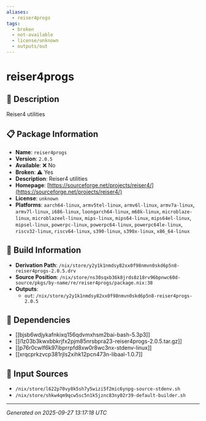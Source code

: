 ```yaml
---
aliases:
  - reiser4progs
tags:
  - broken
  - not-available
  - license/unknown
  - outputs/out
---
```


# reiser4progs

## 📝 Description

Reiser4 utilities

## 📋 Package Information

- **Name**: `reiser4progs`
- **Version**: `2.0.5`
- **Available**: ❌ No
- **Broken**: ⚠️ Yes
- **Description**: Reiser4 utilities
- **Homepage**: [https://sourceforge.net/projects/reiser4/](https://sourceforge.net/projects/reiser4/)
- **License**: `unknown`
- **Platforms**: `aarch64-linux`, `armv5tel-linux`, `armv6l-linux`, `armv7a-linux`, `armv7l-linux`, `i686-linux`, `loongarch64-linux`, `m68k-linux`, `microblaze-linux`, `microblazeel-linux`, `mips-linux`, `mips64-linux`, `mips64el-linux`, `mipsel-linux`, `powerpc-linux`, `powerpc64-linux`, `powerpc64le-linux`, `riscv32-linux`, `riscv64-linux`, `s390-linux`, `s390x-linux`, `x86_64-linux`

## 🔧 Build Information

- **Derivation Path**: `/nix/store/y2y1k1nmdsy82xx0f98nmvn0skd6p5n8-reiser4progs-2.0.5.drv`
- **Source Position**: `/nix/store/ns30sqxb36k8jrds8z18rv96bpnwc60d-source/pkgs/by-name/re/reiser4progs/package.nix:38`
- **Outputs**:
  - `out`:  `/nix/store/y2y1k1nmdsy82xx0f98nmvn0skd6p5n8-reiser4progs-2.0.5`

## 🔗 Dependencies

- [[bjsb6wdjykafnkixq156qdvmxhsm2bai-bash-5.3p3]]
- [[i1z03b3kwxbbkrjfx2pjm85nrsbpra23-reiser4progs-2.0.5.tar.gz]]
- [[p76r0cwlf6k97ibprrpfd8xw0r8wc3nx-stdenv-linux]]
- [[xrqcprkzvcp381rjls2xihk12pcn473n-libaal-1.0.7]]

## 📁 Input Sources

- `/nix/store/l622p70vy8k5sh7y5wizi5f2mic6ynpg-source-stdenv.sh`
- `/nix/store/shkw4qm9qcw5sc5n1k5jznc83ny02r39-default-builder.sh`

---
*Generated on 2025-09-27 13:17:18 UTC*
